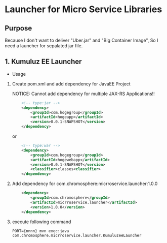 # Launcher for Micro Service Libraries

## Purpose

Because I don't want to deliver "Uber.jar" and "Big Container Image", So I need a launcher for sepalated jar file.

## 1. Kumuluz EE Launcher

* Usage

1. Create pom.xml and add dependency for JavaEE Project

    NOTICE: Cannot add dependency for multiple JAX-RS Applications!!
    
    ```xml
        <!-- type:jar -->
        <dependency>
            <groupId>com.hogegroup</groupId>
            <artifactId>hogeapp</artifactId>
            <version>0.0.1-SNAPSHOT</version>
        </dependency>
    ```
   or
    ```xml
        <!-- type:war -->
        <dependency>
            <groupId>com.hogegroup</groupId>
            <artifactId>hogewebapp</artifactId>
            <version>0.0.1-SNAPSHOT</version>
            <classifier>classes<classifier>
        </dependency>
    ```

1. Add dependency for com.chromosphere:micrroservice.launcher:1.0.0

    ```xml
        <dependency>
            <groupId>com.chromosphere</groupId>
            <artifactId>micrroservice.launcher</artifactId>
            <version>1.0.0</version>
        </dependency>
    ```

1. execute following command

    ```shell
    PORT={nnnn} mvn exec:java com.chromosphere.micrroservice.launcher.KumuluzeeLauncher
    ```
